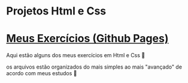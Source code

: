 # Projetos Html e Css

# <a target="_blank" href="https://matheuspedrosam.github.io/Projetos-Html-e-Css">Meus Exercícios (Github Pages)</a>

Aqui estão alguns dos meus exercícios em Html e Css 🙂

os arquivos estão organizados do mais simples ao mais "avançado" de acordo com meus estudos 🙂
